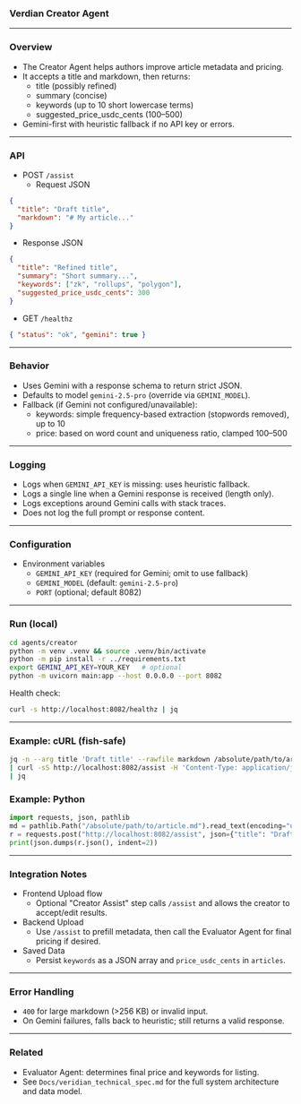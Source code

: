 ### Verdian Creator Agent

---

### Overview
- The Creator Agent helps authors improve article metadata and pricing.
- It accepts a title and markdown, then returns:
  - title (possibly refined)
  - summary (concise)
  - keywords (up to 10 short lowercase terms)
  - suggested_price_usdc_cents (100–500)
- Gemini-first with heuristic fallback if no API key or errors.

---

### API
- POST `/assist`
  - Request JSON
```json
{
  "title": "Draft title",
  "markdown": "# My article..."
}
```
  - Response JSON
```json
{
  "title": "Refined title",
  "summary": "Short summary...",
  "keywords": ["zk", "rollups", "polygon"],
  "suggested_price_usdc_cents": 300
}
```

- GET `/healthz`
```json
{ "status": "ok", "gemini": true }
```

---

### Behavior
- Uses Gemini with a response schema to return strict JSON.
- Defaults to model `gemini-2.5-pro` (override via `GEMINI_MODEL`).
- Fallback (if Gemini not configured/unavailable):
  - keywords: simple frequency-based extraction (stopwords removed), up to 10
  - price: based on word count and uniqueness ratio, clamped 100–500

---

### Logging
- Logs when `GEMINI_API_KEY` is missing: uses heuristic fallback.
- Logs a single line when a Gemini response is received (length only).
- Logs exceptions around Gemini calls with stack traces.
- Does not log the full prompt or response content.

---

### Configuration
- Environment variables
  - `GEMINI_API_KEY` (required for Gemini; omit to use fallback)
  - `GEMINI_MODEL` (default: `gemini-2.5-pro`)
  - `PORT` (optional; default 8082)

---

### Run (local)
```bash
cd agents/creator
python -m venv .venv && source .venv/bin/activate
python -m pip install -r ../requirements.txt
export GEMINI_API_KEY=YOUR_KEY   # optional
python -m uvicorn main:app --host 0.0.0.0 --port 8082
```

Health check:
```bash
curl -s http://localhost:8082/healthz | jq
```

---

### Example: cURL (fish-safe)
```bash
jq -n --arg title 'Draft title' --rawfile markdown /absolute/path/to/article.md '{title:$title, markdown:$markdown}' \
| curl -sS http://localhost:8082/assist -H 'Content-Type: application/json' --data-binary @- \
| jq
```

### Example: Python
```python
import requests, json, pathlib
md = pathlib.Path("/absolute/path/to/article.md").read_text(encoding="utf-8")
r = requests.post("http://localhost:8082/assist", json={"title": "Draft title", "markdown": md})
print(json.dumps(r.json(), indent=2))
```

---

### Integration Notes
- Frontend Upload flow
  - Optional "Creator Assist" step calls `/assist` and allows the creator to accept/edit results.
- Backend Upload
  - Use `/assist` to prefill metadata, then call the Evaluator Agent for final pricing if desired.
- Saved Data
  - Persist `keywords` as a JSON array and `price_usdc_cents` in `articles`.

---

### Error Handling
- `400` for large markdown (>256 KB) or invalid input.
- On Gemini failures, falls back to heuristic; still returns a valid response.

---

### Related
- Evaluator Agent: determines final price and keywords for listing.
- See `Docs/veridian_technical_spec.md` for the full system architecture and data model.
